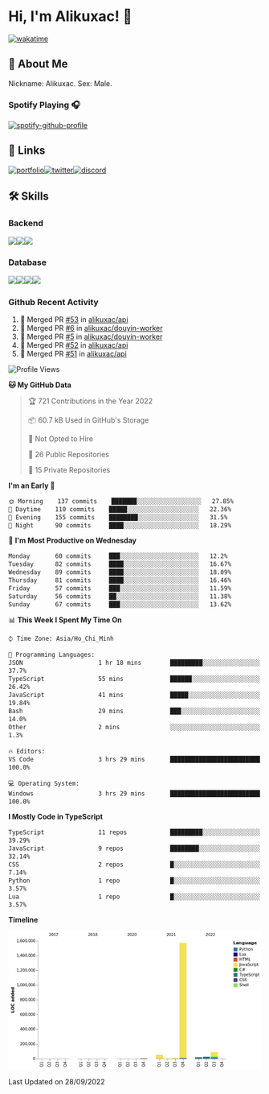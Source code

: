 # Hi, I'm Alikuxac! 👋
[![wakatime](https://wakatime.com/badge/user/f351a39f-05c3-4440-84c7-6444ba23d95e.svg)](https://wakatime.com/@alikuxac)
## 🚀 About Me
Nickname: Alikuxac.
Sex: Male.

### Spotify Playing 🎧
[![spotify-github-profile](https://spotify-github-profile.vercel.app/api/view?uid=1ug46od67cxvdqjx4zr7l33i4&cover_image=true&theme=natemoo-re&bar_color=53b14f&bar_color_cover=false)](https://open.spotify.com/user/1ug46od67cxvdqjx4zr7l33i4)

## 🔗 Links
[![portfolio][portfolio-badge]][website-link][![twitter][twitter-badge]][twitter-link][![discord][discord-badge]][discord-link]

## 🛠 Skills
<!---### Frontend--->

### Backend
[![](https://img.shields.io/badge/C%23-239120?style=for-the-badge&logo=c-sharp&logoColor=white)]()[![](https://img.shields.io/badge/JavaScript-F7DF1E?style=for-the-badge&logo=javascript&logoColor=black)]()[![](https://img.shields.io/badge/TypeScript-007ACC?style=for-the-badge&logo=typescript&logoColor=white)]()
### Database
[![](https://img.shields.io/badge/MySQL-00000F?style=for-the-badge&logo=mysql&logoColor=white)]()[![](https://img.shields.io/badge/MongoDB-4EA94B?style=for-the-badge&logo=mongodb&logoColor=white)]()[![](https://img.shields.io/badge/PostgreSQL-316192?style=for-the-badge&logo=postgresql&logoColor=white)]()[![](https://img.shields.io/badge/Redis-D82C20?style=for-the-badge&logo=RedislogoColor=white)]()
<!---### Tools--->

<!---### Framework--->

### Github Recent Activity
<!--START_SECTION:activity-->
1. 🎉 Merged PR [#53](https://github.com/alikuxac/api/pull/53) in [alikuxac/api](https://github.com/alikuxac/api)
2. 🎉 Merged PR [#6](https://github.com/alikuxac/douyin-worker/pull/6) in [alikuxac/douyin-worker](https://github.com/alikuxac/douyin-worker)
3. 🎉 Merged PR [#5](https://github.com/alikuxac/douyin-worker/pull/5) in [alikuxac/douyin-worker](https://github.com/alikuxac/douyin-worker)
4. 🎉 Merged PR [#52](https://github.com/alikuxac/api/pull/52) in [alikuxac/api](https://github.com/alikuxac/api)
5. 🎉 Merged PR [#51](https://github.com/alikuxac/api/pull/51) in [alikuxac/api](https://github.com/alikuxac/api)
<!--END_SECTION:activity-->

<!--START_SECTION:waka-->
![Profile Views](http://img.shields.io/badge/Profile%20Views-14-blue)

**🐱 My GitHub Data** 

> 🏆 721 Contributions in the Year 2022
 > 
> 📦 60.7 kB Used in GitHub's Storage 
 > 
> 🚫 Not Opted to Hire
 > 
> 📜 26 Public Repositories 
 > 
> 🔑 15 Private Repositories  
 > 
**I'm an Early 🐤** 

```text
🌞 Morning    137 commits    ███████░░░░░░░░░░░░░░░░░░   27.85% 
🌆 Daytime    110 commits    █████░░░░░░░░░░░░░░░░░░░░   22.36% 
🌃 Evening    155 commits    ████████░░░░░░░░░░░░░░░░░   31.5% 
🌙 Night      90 commits     ████░░░░░░░░░░░░░░░░░░░░░   18.29%

```
📅 **I'm Most Productive on Wednesday** 

```text
Monday       60 commits     ███░░░░░░░░░░░░░░░░░░░░░░   12.2% 
Tuesday      82 commits     ████░░░░░░░░░░░░░░░░░░░░░   16.67% 
Wednesday    89 commits     ████░░░░░░░░░░░░░░░░░░░░░   18.09% 
Thursday     81 commits     ████░░░░░░░░░░░░░░░░░░░░░   16.46% 
Friday       57 commits     ███░░░░░░░░░░░░░░░░░░░░░░   11.59% 
Saturday     56 commits     ██░░░░░░░░░░░░░░░░░░░░░░░   11.38% 
Sunday       67 commits     ███░░░░░░░░░░░░░░░░░░░░░░   13.62%

```


📊 **This Week I Spent My Time On** 

```text
⌚︎ Time Zone: Asia/Ho_Chi_Minh

💬 Programming Languages: 
JSON                     1 hr 18 mins        █████████░░░░░░░░░░░░░░░░   37.7% 
TypeScript               55 mins             ██████░░░░░░░░░░░░░░░░░░░   26.42% 
JavaScript               41 mins             █████░░░░░░░░░░░░░░░░░░░░   19.84% 
Bash                     29 mins             ███░░░░░░░░░░░░░░░░░░░░░░   14.0% 
Other                    2 mins              ░░░░░░░░░░░░░░░░░░░░░░░░░   1.3%

🔥 Editors: 
VS Code                  3 hrs 29 mins       █████████████████████████   100.0%

💻 Operating System: 
Windows                  3 hrs 29 mins       █████████████████████████   100.0%

```

**I Mostly Code in TypeScript** 

```text
TypeScript               11 repos            █████████░░░░░░░░░░░░░░░░   39.29% 
JavaScript               9 repos             ████████░░░░░░░░░░░░░░░░░   32.14% 
CSS                      2 repos             █░░░░░░░░░░░░░░░░░░░░░░░░   7.14% 
Python                   1 repo              █░░░░░░░░░░░░░░░░░░░░░░░░   3.57% 
Lua                      1 repo              █░░░░░░░░░░░░░░░░░░░░░░░░   3.57%

```


**Timeline**

![Chart not found](https://raw.githubusercontent.com/alikuxac/alikuxac/master/charts/bar_graph.png) 


 Last Updated on 28/09/2022
<!--END_SECTION:waka-->

<!--- Link definition --->
[website-link]: https://alikuxac.xyz/
[twitter-link]: https://twitter.com/alikuxac
[discord-link]: https://discord.gg/8yfv46W
[kofi-link]: https://ko-fi.com/alikuxac
[Facebook]: https://www.facebook.com/anikuxac

[Instagram]: https://www.instagram.com/alikuxac/

<!--- Badgee Imag --->
[portfolio-badge]: https://img.shields.io/badge/my_portfolio-000?style=for-the-badge&logo=ko-fi&logoColor=white
[twitter-badge]: https://img.shields.io/badge/twitter-1DA1F2?style=for-the-badge&logo=twitter&logoColor=white
[discord-badge]: https://img.shields.io/badge/Discord-7289DA?style=for-the-badge&logo=discord&logoColor=white
